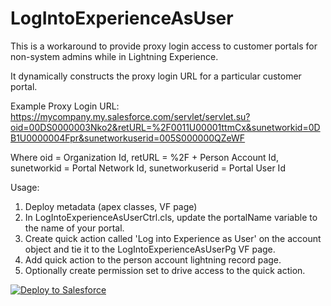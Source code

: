 # LogIntoExperienceAsUser
This is a workaround to provide proxy login access to customer portals for non-system admins while in Lightning Experience. 

It dynamically constructs the proxy login URL for a particular customer portal.

Example Proxy Login URL: https://mycompany.my.salesforce.com/servlet/servlet.su?oid=00DS0000003Nko2&retURL=%2F0011U00001ttmCx&sunetworkid=0DB1U0000004Fpr&sunetworkuserid=005S000000QZeWF

Where oid = Organization Id, retURL = %2F + Person Account Id, sunetworkid = Portal Network Id, sunetworkuserid = Portal User Id

Usage:
1. Deploy metadata (apex classes, VF page)
2. In LogIntoExperienceAsUserCtrl.cls, update the portalName variable to the name of your portal.
3. Create quick action called 'Log into Experience as User' on the account object and tie it to the LogIntoExperienceAsUserPg VF page.
4. Add quick action to the person account lightning record page.
5. Optionally create permission set to drive access to the quick action.

<a href="https://githubsfdeploy.herokuapp.com/app/githubdeploy/kevina-code/LogIntoExperienceAsUser?ref=master">
  <img src="https://raw.githubusercontent.com/afawcett/githubsfdeploy/master/src/main/webapp/resources/img/deploy.png" alt="Deploy to Salesforce" />
</a>
